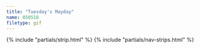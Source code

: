 ```yaml
---
title: "Tuesday's Mayday"
name: 050516
filetype: gif
---
```


{% include "partials/strip.html" %}
{% include "partials/nav-strips.html" %}
